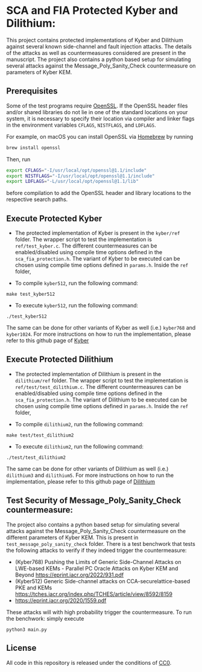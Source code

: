 # SCA and FIA Protected Kyber and Dilithium:

This project contains protected implementations of Kyber and Dilithium against several known side-channel and fault injection attacks. The details of the attacks as well as countermeasures considered are present in the manuscript. The project also contains a python based setup for simulating several attacks against the Message_Poly_Sanity_Check countermeasure on parameters of Kyber KEM.

## Prerequisites

Some of the test programs require [OpenSSL](https://openssl.org). If the OpenSSL header files and/or shared libraries do not lie in one of the standard locations on your system, it is necessary to specify their location via compiler and linker flags in the environment variables `CFLAGS`, `NISTFLAGS`, and `LDFLAGS`.

For example, on macOS you can install OpenSSL via [Homebrew](https://brew.sh) by running
```sh
brew install openssl
```
Then, run
```sh
export CFLAGS="-I/usr/local/opt/openssl@1.1/include"
export NISTFLAGS="-I/usr/local/opt/openssl@1.1/include"
export LDFLAGS="-L/usr/local/opt/openssl@1.1/lib"
```
before compilation to add the OpenSSL header and library locations to the respective search paths.

## Execute Protected Kyber

* The protected implementation of Kyber is present in the `kyber/ref` folder. The wrapper script to test the implementation is `ref/test_kyber.c`. The different countermeasures can be enabled/disabled using compile time options defined in the `sca_fia_protection.h`. The variant of Kyber to be executed can be chosen using compile time options defined in `params.h`. Inside the `ref` folder,

* To compile `kyber512`, run the following command:
```
make test_kyber512
```
* To execute `kyber512`, run the following command:
```
./test_kyber512
```

The same can be done for other variants of Kyber as well (i.e.) `kyber768` and `kyber1024`. For more instructions on how to run the implementation, please refer to this github page of [Kyber](https://github.com/pq-crystals/kyber)

## Execute Protected Dilithium

* The protected implementation of Dilithium is present in the `dilithium/ref` folder. The wrapper script to test the implementation is `ref/test/test_dilithium.c`. The different countermeasures can be enabled/disabled using compile time options defined in the `sca_fia_protection.h`. The variant of Dilithium to be executed can be chosen using compile time options defined in `params.h`. Inside the `ref` folder,

* To compile `dilithium2`, run the following command:
```
make test/test_dilithium2
```
* To execute `dilithium2`, run the following command:
```
./test/test_dilithium2
```

The same can be done for other variants of Dilithium as well (i.e.) `dilithium3` and `dilithium5`. For more instructions on how to run the implementation, please refer to this github page of [Dilithium](https://github.com/pq-crystals/dilithium)

## Test Security of Message_Poly_Sanity_Check countermeasure:

The project also contains a python based setup for simulating several attacks against the Message_Poly_Sanity_Check countermeasure on the different parameters of Kyber KEM. This is present in `test_message_poly_sanity_check` folder.
There is a test benchwork that tests the following attacks to verify if they indeed trigger the countermeasure:
- (Kyber768) Pushing the Limits of Generic Side-Channel Attacks on LWE-based KEMs - Parallel PC Oracle Attacks on Kyber KEM and Beyond https://eprint.iacr.org/2022/931.pdf
- (Kyber512) Generic Side-channel attacks on CCA-securelattice-based PKE and KEMs https://tches.iacr.org/index.php/TCHES/article/view/8592/8159
- https://eprint.iacr.org/2020/1559.pdf

These attacks will with high probability trigger the countermeasure. To run the benchwork: simply execute
```
python3 main.py
```

## License
All code in this repository is released under the conditions of [CC0](http://creativecommons.org/publicdomain/zero/1.0/).
